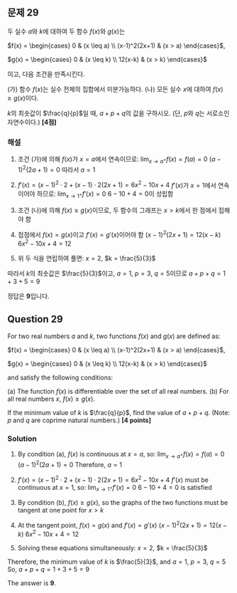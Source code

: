 

## 문제 29
두 실수 $a$와 $k$에 대하여 두 함수 $f(x)$와 $g(x)$는

$f(x) = \begin{cases}
0 & (x \leq a) \\
(x-1)^2(2x+1) & (x > a)
\end{cases}$,

$g(x) = \begin{cases}
0 & (x \leq k) \\
12(x-k) & (x > k)
\end{cases}$

이고, 다음 조건을 만족시킨다.

(가) 함수 $f(x)$는 실수 전체의 집합에서 미분가능하다.
(나) 모든 실수 $x$에 대하여 $f(x) \geq g(x)$이다.

$k$의 최솟값이 $\frac{q}{p}$일 때, $a+p+q$의 값을 구하시오.
(단, $p$와 $q$는 서로소인 자연수이다.) **[4점]**

### 해설

1) 조건 (가)에 의해 $f(x)$가 $x=a$에서 연속이므로:
   $\lim_{x \to a^+} f(x) = f(a) = 0$
   $(a-1)^2(2a+1) = 0$
   따라서 $a = 1$

2) $f'(x) = (x-1)^2 \cdot 2 + (x-1) \cdot 2(2x+1) = 6x^2 - 10x + 4$
   $f'(x)$가 $x=1$에서 연속이어야 하므로:
   $\lim_{x \to 1^+} f'(x) = 0$
   $6 - 10 + 4 = 0$이 성립함

3) 조건 (나)에 의해 $f(x) \geq g(x)$이므로, 두 함수의 그래프는 $x > k$에서 한 점에서 접해야 함

4) 접점에서 $f(x) = g(x)$이고 $f'(x) = g'(x)$이어야 함
   $(x-1)^2(2x+1) = 12(x-k)$
   $6x^2 - 10x + 4 = 12$

5) 위 두 식을 연립하여 풀면:
   $x = 2$, $k = \frac{5}{3}$

따라서 $k$의 최솟값은 $\frac{5}{3}$이고, $a = 1$, $p = 3$, $q = 5$이므로
$a + p + q = 1 + 3 + 5 = 9$

정답은 **9**입니다.

## Question 29
For two real numbers $a$ and $k$, two functions $f(x)$ and $g(x)$ are defined as:

$f(x) = \begin{cases}
0 & (x \leq a) \\
(x-1)^2(2x+1) & (x > a)
\end{cases}$,

$g(x) = \begin{cases}
0 & (x \leq k) \\
12(x-k) & (x > k)
\end{cases}$

and satisfy the following conditions:

(a) The function $f(x)$ is differentiable over the set of all real numbers.
(b) For all real numbers $x$, $f(x) \geq g(x)$.

If the minimum value of $k$ is $\frac{q}{p}$, find the value of $a+p+q$.
(Note: $p$ and $q$ are coprime natural numbers.) **[4 points]**

### Solution

1) By condition (a), $f(x)$ is continuous at $x=a$, so:
   $\lim_{x \to a^+} f(x) = f(a) = 0$
   $(a-1)^2(2a+1) = 0$
   Therefore, $a = 1$

2) $f'(x) = (x-1)^2 \cdot 2 + (x-1) \cdot 2(2x+1) = 6x^2 - 10x + 4$
   $f'(x)$ must be continuous at $x=1$, so:
   $\lim_{x \to 1^+} f'(x) = 0$
   $6 - 10 + 4 = 0$ is satisfied

3) By condition (b), $f(x) \geq g(x)$, so the graphs of the two functions must be tangent at one point for $x > k$

4) At the tangent point, $f(x) = g(x)$ and $f'(x) = g'(x)$
   $(x-1)^2(2x+1) = 12(x-k)$
   $6x^2 - 10x + 4 = 12$

5) Solving these equations simultaneously:
   $x = 2$, $k = \frac{5}{3}$

Therefore, the minimum value of $k$ is $\frac{5}{3}$, and $a = 1$, $p = 3$, $q = 5$
So, $a + p + q = 1 + 3 + 5 = 9$

The answer is **9**.